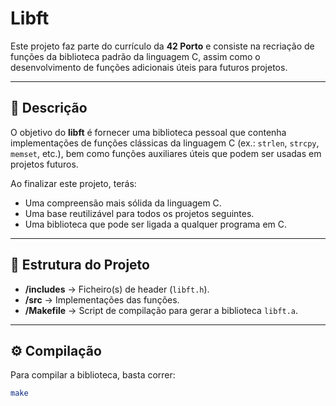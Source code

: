 # Libft

Este projeto faz parte do currículo da **42 Porto** e consiste na recriação de funções da biblioteca padrão da linguagem C, assim como o desenvolvimento de funções adicionais úteis para futuros projetos.

---

## 📖 Descrição
O objetivo do **libft** é fornecer uma biblioteca pessoal que contenha implementações de funções clássicas da linguagem C (ex.: `strlen`, `strcpy`, `memset`, etc.), bem como funções auxiliares úteis que podem ser usadas em projetos futuros.

Ao finalizar este projeto, terás:
- Uma compreensão mais sólida da linguagem C.
- Uma base reutilizável para todos os projetos seguintes.
- Uma biblioteca que pode ser ligada a qualquer programa em C.

---

## 📂 Estrutura do Projeto
- **/includes** → Ficheiro(s) de header (`libft.h`).
- **/src** → Implementações das funções.
- **/Makefile** → Script de compilação para gerar a biblioteca `libft.a`.

---

## ⚙️ Compilação
Para compilar a biblioteca, basta correr:

```bash
make
